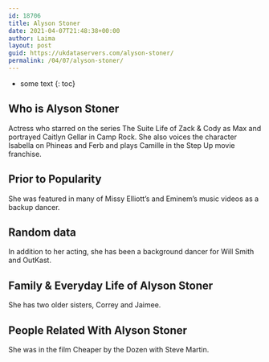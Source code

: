 ```yaml
---
id: 18706
title: Alyson Stoner
date: 2021-04-07T21:48:38+00:00
author: Laima
layout: post
guid: https://ukdataservers.com/alyson-stoner/
permalink: /04/07/alyson-stoner/
---
```


* some text
{: toc}


## Who is Alyson Stoner
                  
                  
                  
Actress who starred on the series The Suite Life of Zack & Cody as Max and portrayed Caitlyn Gellar in Camp Rock. She also voices the character Isabella on Phineas and Ferb and plays Camille in the Step Up movie franchise. 
                  
              
            
              
            
                
                
                
## Prior to Popularity
                  
                  
                  
She was featured in many of Missy Elliott&#8217;s and Eminem&#8217;s music videos as a backup dancer.  
                  
              
            
              
            
                
                
                
## Random data
                  
                  
                  
In addition to her acting, she has been a background dancer for Will Smith and OutKast. 
                  
              
            
              
            
                
                
                
## Family & Everyday Life of Alyson Stoner
                  
                  
                  
She has two older sisters, Correy and Jaimee. 
                  
              
            
              
            
                
                
                
## People Related With Alyson Stoner
                  
                  
                  
She was in the film Cheaper by the Dozen with Steve Martin. 
                  
              
            
              
            
                
              
            
              
              
            
            
              
            
          
          
          